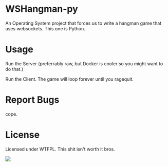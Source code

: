 # WSHangman-py
An Operating System project that forces us to write a hangman game that uses websockets. This one is Python.

# Usage
Run the Server (preferrably raw, but Docker is cooler so you might want to do that.)

Run the Client. The game will loop forever until you ragequit.

# Report Bugs
cope.

# License
Licensed under WTFPL. This shit isn't worth it bros.

![](https://steamuserimages-a.akamaihd.net/ugc/965345547598415674/CD26A9222173195870AEA9AD6887C9CA3EEEC546/?imw=5000&imh=5000&ima=fit&impolicy=Letterbox&imcolor=%23000000&letterbox=false)
